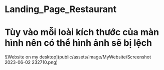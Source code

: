 # Landing_Page_Restaurant

# Tùy vào mỗi loài kích thước của màn hình nên có thể hình ảnh sẽ bị lệch 

![Website on my desktop](public/assets/image/MyWebsite/Screenshot 2023-06-02 232710.png)

